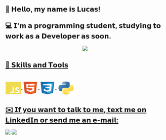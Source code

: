 ## 🤠 𝗛𝗲𝗹𝗹𝗼, 𝗺𝘆 𝗻𝗮𝗺𝗲 𝗶𝘀 𝗟𝘂𝗰𝗮𝘀!<br/><br/>💻 𝗜'𝗺 𝗮 𝗽𝗿𝗼𝗴𝗿𝗮𝗺𝗺𝗶𝗻𝗴 𝘀𝘁𝘂𝗱𝗲𝗻𝘁, 𝘀𝘁𝘂𝗱𝘆𝗶𝗻𝗴 𝘁𝗼 𝘄𝗼𝗿𝗸 𝗮𝘀 𝗮 𝗗𝗲𝘃𝗲𝗹𝗼𝗽𝗲𝗿 𝗮𝘀 𝘀𝗼𝗼𝗻.
<div align="center">
  <a href="https://github.com/lucastafer">
  <img height="180em" src="https://github-readme-stats.vercel.app/api?username=lucastafer&show_icons=true&theme=dark&include_all_commits=true&count_private=true"/>
</div>

## 🧠  𝗦𝗸𝗶𝗹𝗹𝘀 𝗮𝗻𝗱 𝗧𝗼𝗼𝗹𝘀
<div style="display: inline_block"><br>
  <img align="center" alt="Lucas-Js" height="40" width="50" src="https://raw.githubusercontent.com/devicons/devicon/master/icons/javascript/javascript-plain.svg">
  <img align="center" alt="Lucas-HTML" height="40" width="50" src="https://raw.githubusercontent.com/devicons/devicon/master/icons/html5/html5-original.svg">
  <img align="center" alt="Lucas-CSS" height="40" width="50" src="https://raw.githubusercontent.com/devicons/devicon/master/icons/css3/css3-original.svg">
  <img align="center" alt="Lucas-Python" height="50" width="60" src="https://raw.githubusercontent.com/devicons/devicon/master/icons/python/python-original.svg">
</div>
  
##
## ✉️ 𝗜𝗳 𝘆𝗼𝘂 𝘄𝗮𝗻𝘁 𝘁𝗼 𝘁𝗮𝗹𝗸 𝘁𝗼 𝗺𝗲, 𝘁𝗲𝘅𝘁 𝗺𝗲 𝗼𝗻 𝗟𝗶𝗻𝗸𝗲𝗱𝗜𝗻 𝗼𝗿 𝘀𝗲𝗻𝗱 𝗺𝗲 𝗮𝗻 𝗲-𝗺𝗮𝗶𝗹:
<div>
  <a href="https://www.linkedin.com/in/lucastafer" target="_blank"><img src="https://img.shields.io/badge/-LinkedIn-%230077B5?style=for-the-badge&logo=linkedin&logoColor=white" target="_blank"></a> 
  </a>
  <a href = "mailto:lucas.taferdevs@gmail.com"><img src="https://img.shields.io/badge/-Gmail-%23333?style=for-the-badge&logo=gmail&logoColor=red" target="_blank">
 
</div>
